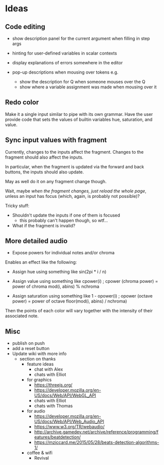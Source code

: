 # Ideas

## Code editing

- show description panel for the current argument when
  filling in step args

- hinting for user-defined variables in scalar contexts

- display explanations of errors somewhere in the editor

- pop-up descriptions when mousing over tokens
  e.g.
    - show the description for Q when someone mouses over the Q
    - show where a variable assignment was made when mousing over it

## Redo color

Make it a single input similar to pipe with its own grammar. Have the user
provide code that sets the values of builtin variables hue, saturation, and
value.

## Sync input values with fragment

Currently, changes to the inputs affect the fragment. Changes to the fragment
should also affect the inputs.

In particular, when the fragment is updated via the forward and back buttons,
the inputs should also update.

May as well do it on any fragment change though.

Wait, maybe _when the fragment changes, just reload the whole page_, unless an
input has focus (which, again, is probably not possible)?

Tricky stuff:

- Shouldn't update the inputs if one of them is focused
  - this probably can't happen though, so wtf...
- What if the fragment is invalid?

## More detailed audio

- Expose powers for individual notes and/or chroma

Enables an effect like the following:

  - Assign hue using something like sin(2pi * i / n)

  - Assign value using something like cpower(i)
      ; cpower (chroma power) = power of chroma mod(i, abins) % nchroma

  - Assign saturation using something like 1 - opower(i)
      ; opower (octave power) = power of octave floor(mod(i, abins) / nchroma)

Then the points of each color will vary together with the intensity of their
associated note.

## Misc

- publish on push
- add a reset button
- Update wiki with more info
  - section on thanks
    - feature ideas
      - chat with Alex
      - chats with Elliot
    - for graphics
      - https://threejs.org/
      - https://developer.mozilla.org/en-US/docs/Web/API/WebGL_API
      - chats with Elliot
      - chats with Thomas
    - for audio
      - https://developer.mozilla.org/en-US/docs/Web/API/Web_Audio_API
      - https://www.w3.org/TR/webaudio/
      - http://archive.gamedev.net/archive/reference/programming/features/beatdetection/
      - https://mziccard.me/2015/05/28/beats-detection-algorithms-1/
    - coffee & wifi
      - Revival
